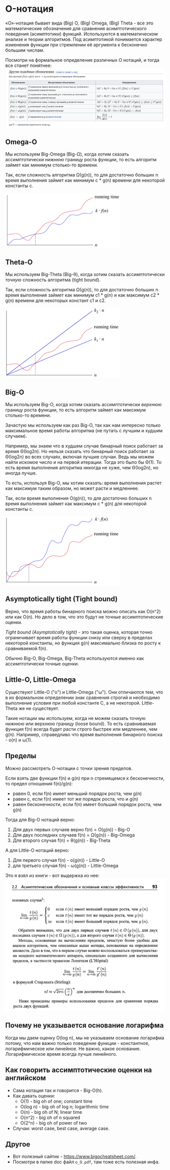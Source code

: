# O-нотация

«O»-нотация бывает вида (Big) O, (Big) Omega, (Big) Theta - все это математические обозначения для сравнения
асимптотического поведения (асимптотики) функций. Используются в математическом анализе и теории алгоритмов. Под
асимптотикой понимается характер изменения функции при стремлении её аргумента к бесконечно большим числам.

Посмотри на формальное определение различных O нотаций, и тогда все станет понятнее:
![img_5.png](img_5.png)

## Omega-O

Мы используем Big-Omega (Big-Ω), когда хотим сказать ассимптотически *нижнюю* границу роста функции, то есть алгоритм
займет как минимум столько-то времени.

Так, если сложность алгоритма Ω(g(n)), то для достаточно больших n время выполнения займет как минимум c * g(n)
времени для некоторой константы c.

![img_6.png](img_6.png)

## Theta-O

Мы используем Big-Theta (Big-θ), когда хотим сказать ассимптотически *точную* сложность алгоритма (tight bound).

Так, если сложность алгоритма Ω(g(n)), то для достаточно больших n время выполнения займет как минимум c1 * g(n) и как
максимум c2 * g(n) времени для некоторых констант c1 и c2.

![img_7.png](img_7.png)

## Big-O

Мы используем Big-O, когда хотим сказать ассимптотически *верхнюю* границу роста функции, то есть алгоритм займет как
максимум столько-то времени.

Зачастую мы используем как раз Big-O, так как нам интересно только максимальное время работы алгоритма (не путать с
лучшим и худшим случаем).

Например, мы знаем что в худшем случае бинарный поиск работает за время Θ(log2n). Но нельзя сказать что бинарный поиск
работает за Θ(log2n) во всех случаях, включая лучшие случаи. Ведь мы можем найти искомое число и на первой итерации.
Тогда это было бы Θ(1). То есть время выполнения алгоритма никогда не хуже, чем Θ(log2n), но иногда лучше.

То есть, используя Big-O, мы хотим сказать: время выполнения растет как максимум таким образом, но может расти и
медленнее.

Так, если время выполнения O(g(n)), то для достаточно больших n время выполнения займет как максимум c * g(n) для
некоторой константы c.

![img_8.png](img_8.png)

## Asymptotically tight (Tight bound)

Верно, что время работы бинарного поиска можно описать как O(n^2) или как O(n). Но дело в том, что это будут не точные
ассимптотические оценки.

*Tight bound (Asymptotically tight)* - это такая оценка, которая точно ограничивает время работы функции снизу или
сверху в пределах некоторой константы, но функция g(n) максимально близка по росту к сравниваемой f(n).

Обычно Big-O, Big-Omega, Big-Theta используются именно как ассимптотически точные оценки.

## Little-O, Little-Omega

Существуют Little-O ("o") и Little-Omega ("ω"). Они отличаются тем, что в их формальном определении знак сравнения
строгий и необходимо выполнение условия при любой константе C, а не некоторой. Little-Theta же не существует.

Такие нотации мы используем, когда не можем сказать точную нижнюю или верхнюю границу (loose bound). То есть
сравниваемая функция f(n) всегда будет расти строго быстрее или медленнее, чем g(n). Например, справедливо что время
выполнения бинарного поиска - o(n) и ω(1).

## Пределы

Можно рассмотреть O-нотации с точки зрения пределов.

Если взять две функции f(n) и g(n) при n стремящемся к бесконечности, то предел отношения f(n)/g(n):

- равен 0, если f(n) имеет меньший порядок роста, чем g(n)
- равен c, если f(n) имеет тот же порядок роста, что и g(n)
- равен бесконечности, если f(n) имеет больший порядок роста, чем g(n)

Тогда для Big-O нотаций верно:

1. Для двух первых случаев верно f(n) = O(g(n)) - Big-O
2. Для двух последних случаев f(n) = Ω(g(n)) - Big-Omega
3. Для второго случая f(n) = θ(g(n)) - Big-Theta

А для Little-O нотаций верно:

1. Для первого случая f(n) - o(g(n)) - Little-O
2. для третьего случая f(n) - ω(g(n)) - Little-Omega

Это я взял из книги - вот выдержка из нее:
![](Порядок_роста_функций_(пределы).png)

## Почему не указывается основание логарифма

Когда мы даем оценку O(log n), мы не указываем основание логарифма потому, что нам важно только поведение функции -
константное, логарифмическое или линейное. Не важно, какое основание. Логарифмическое время всегда лучше линейного.

## Как говорить ассимптотические оценки на английском

- Сама нотация так и говорится - Big-O(h).
- Как давать оценки: 
  - O(1) - big oh of one; constant time
  - O(log n) - big oh of log n; logarithmic time
  - O(n) - big oh of N; linear time
  - O(n^2) - big oh of n squared
  - O(2^n) - big oh of power of two
- Случаи: worst case, best case, average case.

## Другое

- Вот полезный сайтик - https://www.bigocheatsheet.com/.
- Посмотри в папке doc файл `o_O.pdf`, там тоже есть полезная инфа.
